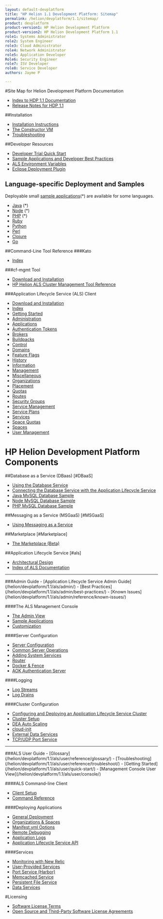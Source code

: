 ```yaml
---
layout: default-devplatform
title: "HP Helion 1.1 Development Platform: Sitemap"
permalink: /helion/devplatform/1.1/sitemap/
product: devplatform
product-version1: HP Helion Development Platform
product-version2: HP Helion Development Platform 1.1
role1: Systems Administrator 
role2: System Engineer
role3: Cloud Administrator
role4: Network Administrator
role5: Application Developer
Role6: Security Engineer
role7: ISV Developer 
role8: Service Developer
authors: Jayme P

---
```

<!--UNDER REVISION-->

<!-- <iframe src="http://15.184.32.138/content/documentation/devplatform/sitemap/"></iframe> -->

#Site Map for Helion Development Platform Documentation

- [Index to HDP 1.1 Documentation](/helion/devplatform/1.1/)
- [Release Notes for HDP 1.1](/helion/devplatform/1.1/release-notes/)


##Installation
- [Installation Instructions](/helion/devplatform/1.1/install/)
- [The Constructor VM](/helion/devplatform/1.1/als/client/constructor)
- [Troubleshooting](/helion/devplatform/1.1/install/troubleshooting/)

##Developer Resources

- [Developer Trial Quick Start](/helion/devplatform/1.1/ALS-developer-trial-quick-start/)
- [Sample Applications and Developer Best Practices](/helion/devplatform/1.1/appdev/)
- [ALS Environment Variables](/helion/devplatform/1.1/als/user/reference/environment/)
- [Eclipse Deployment Plugin](/helion/devplatform/1.1/eclipse/)


## Language-specific Deployment and Samples 
Deployable small [sample applications](/helion/devplatform/1.1/appdev/#sample)(*) are available for some languages.

-   [Java](/helion/devplatform/1.1/als/user/deploy/languages/java/) (*)
-   [Node](/helion/devplatform/1.1/als/user/deploy/languages/node/) (*)
-   [PHP](/helion/devplatform/1.1/als/user/deploy/languages/php/) (*)
-   [Ruby](/helion/devplatform/1.1/als/user/deploy/languages/ruby/)
-   [Python](/helion/devplatform/1.1/als/user/deploy/languages/python/)
-   [Perl](/helion/devplatform/1.1/als/user/deploy/languages/perl/)
-   [Clojure](/helion/devplatform/1.1/als/user/deploy/languages/clojure/)
-   [Go](/helion/devplatform/1.1/als/user/deploy/languages/go/)

##Command-Line Tool Reference
###Kato
- [Index](/helion/devplatform/1.1/als/admin/reference/kato-ref/)

###cf-mgmt Tool
- [Download and Installation](/helion/devplatform/1.1/als/client/download/)
- [HP Helion ALS Cluster Management Tool Reference](/helion/devplatform/1.1/als/client/reference/)

###Application Lifecycle Service (ALS) Client
- [Download and Installation](/helion/devplatform/1.1/als/user/client/)
- [Index](/helion/devplatform/1.1/als/user/reference/client-ref/)
- [Getting Started](/helion/devplatform/1.1/als/user/reference/client-ref/gettingstarted/)
- [Administration](/helion/devplatform/1.1/als/user/reference/client-ref/administration/)
- [Applications](/helion/devplatform/1.1/als/user/reference/client-ref/applications/)
- [Authentication Tokens](/helion/devplatform/1.1/als/user/reference/client-ref/tokens/)
- [Brokers](/helion/devplatform/1.1/als/user/reference/client-ref/brokers/)
- [Buildpacks](/helion/devplatform/1.1/als/user/reference/client-ref/buildpacks/)
- [Control](/helion/devplatform/1.1/als/user/reference/client-ref/control/)
- [Domains](/helion/devplatform/1.1/als/user/reference/client-ref/domains/)
- [Feature Flags](/helion/devplatform/1.1/als/user/reference/client-ref/flags/)
- [History](/helion/devplatform/1.1/als/user/reference/client-ref/history/)
- [Information](/helion/devplatform/1.1/als/user/reference/client-ref/information/)
- [Management](/helion/devplatform/1.1/als/user/reference/client-ref/management/)
- [Miscellaneous](/helion/devplatform/1.1/als/user/reference/client-ref/miscellaneous/)
- [Organizations](/helion/devplatform/1.1/als/user/reference/client-ref/organizations/)
- [Placement](/helion/devplatform/1.1/als/user/reference/client-ref/placement/)
- [Quotas](/helion/devplatform/1.1/als/user/reference/client-ref/quotas/)
- [Routes](/helion/devplatform/1.1/als/user/reference/client-ref/routes/)
- [Security Groups](/helion/devplatform/1.1/als/user/reference/client-ref/securitygroups/)
- [Service Management](/helion/devplatform/1.1/als/user/reference/client-ref/servicemanagement/)
- [Service Plans](/helion/devplatform/1.1/als/user/reference/client-ref/serviceplans/)
- [Services](helion/devplatform/1.1/als/user/reference/client-ref/services/)
- [Space Quotas](/helion/devplatform/1.1/als/user/reference/client-ref/spacequotas/)
- [Spaces](/helion/devplatform/1.1/als/user/reference/client-ref/spaces/)
- [User Management](/helion/devplatform/1.1/als/user/reference/client-ref/usermanagement/)

# HP Helion Development Platform Components

##Database as a Service (DBaas) [#DBaaS]
- [Using the Database Service](/helion/devplatform/1.1/databaseservice/)
- [Connecting the Database Service with the Application Lifecycle Service](/helion/devplatform/1.1/connectdatabase/)
- [Java MySQL Database Sample](/helion/devplatform/1.1/workbook/database/java/) 
- [Node MySQL Database Sample](/helion/devplatform/1.1/workbook/database/node/) 
- [PHP MySQL Database Sample](/helion/devplatform/1.1/workbook/database/php/) 
 
##Messaging as a Service (MSGaaS) [#MSGaaS]

- [Using Messaging as a Service](/helion/devplatform/1.1/messageservice/)

##Marketplace [#Marketplace]
- [The Marketplace (Beta)](/helion/devplatform/1.1/marketplace/)

##Application Lifecycle Service [#als]
- [Architectural Design](/helion/devplatform/1.1/als/admin/reference/architecture/)
- [Index of ALS Documentation](/helion/devplatform/1.1/als/)
<hr>
###Admin Guide
- [Application Lifecycle Service Admin Guide](/helion/devplatform/1.1/als/admin/)
- [Best Practices](/helion/devplatform/1.1/als/admin/best-practices/)
- [Known Issues](/helion/devplatform/1.1/als/admin/reference/known-issues/)

####The ALS Management Console
- [The Admin View](/helion/devplatform/1.1/als/admin/console/)
- [Sample Applications](/helion/devplatform/1.1/als/admin/console/app-store/)
- [Customization](/helion/devplatform/1.1/als/admin/console/customize/)
 
####Server Configuration
- [Server Configuration](/helion/devplatform/1.1/als/admin/server/)
- [Common Server Operations](/helion/devplatform/1.1/als/admin/server/operations/)
- [Adding System Services](/helion/devplatform/1.1/als/admin/reference/add-service/)
- [Router](/helion/devplatform/1.1/als/admin/server/router/)
- [Docker & Fence](/helion/devplatform/1.1/als/admin/server/docker/)
- [AOK Authentication Server](/helion/devplatform/1.1/als/admin/server/aok/)

####Logging
- [Log Streams](/helion/devplatform/1.1/als/admin/server/logging/)
- [Log Drains](/helion/devplatform/1.1/als/admin/best-practices/logging-examples/)

####Cluster Configuration
- [Configuring and Deploying an Application Lifecycle Service Cluster](/helion/devplatform/1.1/deploy/)
- [Cluster Setup](/helion/devplatform/1.1/als/admin/cluster/)
- [DEA Auto Scaling](/helion/devplatform/1.1/als/admin/cluster/autoscaling/)
- [cloud-init](/helion/devplatform/1.1/als/admin/cluster/cloud-init/)
- [External Data Services](/helion/devplatform/1.1/als/admin/cluster/external-db/)
- [TCP/UDP Port Service](/helion/devplatform/1.1/als/admin/cluster/harbor/)
<!-- [Availability and Placement Zones](/helion/devplatform/1.1/als/admin/cluster/zones)-->
<hr>
###ALS User Guide
- [Glossary](/helion/devplatform/1.1/als/user/reference/glossary/)
- [Troubleshooting](/helion/devplatform/1.1/als/user/reference/troubleshoot/)
- [Getting Started](/helion/devplatform/1.1/als/user/quick-start/)
- [Management Console User View](/helion/devplatform/1.1/als/user/console/)

####ALS Command-line Client
- [Client Setup](/helion/devplatform/1.1/als/user/client/)
- [Command Reference](/helion/devplatform/1.1/als/user/reference/client-ref/)

####Deploying Applications
- [General Deployment](/helion/devplatform/1.1/als/user/deploy/)
- [Organizations & Spaces](/helion/devplatform/1.1/als/user/deploy/orgs-spaces/)
- [Manifest.yml Options](/helion/devplatform/1.1/als/user/deploy/manifestyml)
- [Remote Debugging](/helion/devplatform/1.1/als/user/deploy/app-debug/)
- [Application Logs](/helion/devplatform/1.1/als/user/deploy/app-logs/)
- [Application Lifecycle Service API](/helion/devplatform/1.1/als/user/reference/api/) 
<!--- [Domains & Routes](/helion/devplatform/1.1/als/user/deploy/domains-routes)
- [Application Auto-Scaling](/helion/devplatform/1.1/als/user/deploy/app-autoscaling)
- - [App Versions](/helion/devplatform/1.1/als/user/deploy/app-versions)-->
####Services
- [Monitoring with New Relic](/helion/devplatform/1.1/als/user/deploy/newrelic/)
- [User-Provided Services](/helion/devplatform/1.1/als/user/services/user-provided/)
- [Port Service (Harbor)](/helion/devplatform/1.1/als/user/services/port-service/)
- [Memcached Service](/helion/devplatform/1.1/als/user/services/memcached/)
- [Persistent File Service](/helion/devplatform/1.1/als/user/services/filesystem/)
- [Data Services](/helion/devplatform/1.1/als/user/services/data-services/)

#Licensing
- [Software License Terms](/helion/devplatform/1.1/eula/)
- [Open Source and Third-Party Software License Agreements](/helion/devplatform/1.1/3rd-party-license-agreements/)

